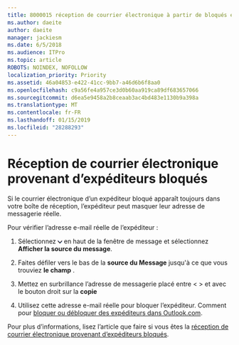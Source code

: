 ```yaml
---
title: 8000015 réception de courrier électronique à partir de bloqués expéditeurs dans Outlook.com
ms.author: daeite
author: daeite
manager: jackiesm
ms.date: 6/5/2018
ms.audience: ITPro
ms.topic: article
ROBOTS: NOINDEX, NOFOLLOW
localization_priority: Priority
ms.assetid: 46a04853-e422-41cc-9bb7-a46d6b6f8aa0
ms.openlocfilehash: c9a56fe4a957ce3d0b60aa919ca89df683657066
ms.sourcegitcommit: d6ea5e9458a2b8ceaab3ac4bd483e1130b9a398a
ms.translationtype: MT
ms.contentlocale: fr-FR
ms.lasthandoff: 01/15/2019
ms.locfileid: "28288293"
---
```

# <a name="receiving-email-from-blocked-senders"></a>Réception de courrier électronique provenant d’expéditeurs bloqués

Si le courrier électronique d’un expéditeur bloqué apparaît toujours dans votre boîte de réception, l’expéditeur peut masquer leur adresse de messagerie réelle.
  
Pour vérifier l’adresse e-mail réelle de l’expéditeur :
  
1. Sélectionnez ![plusieurs actions](media/11884972-7ebb-4afe-8b50-63efefb7cca8.png) en haut de la fenêtre de message et sélectionnez **Afficher la source du message**.
    
2. Faites défiler vers le bas de la **source du Message** jusqu'à ce que vous trouviez **le champ** . 
    
3. Mettez en surbrillance l’adresse de messagerie placé entre \< \> et avec le bouton droit sur la **copie**
    
4. Utilisez cette adresse e-mail réelle pour bloquer l’expéditeur. Comment pour [bloquer ou débloquer des expéditeurs dans Outlook.com](https://support.office.com/article/afba1c94-77bb-4f50-8b85-057cf52f4d5e.aspx).
    
Pour plus d’informations, lisez l’article que faire si vous êtes la [réception de courrier électronique provenant d’expéditeurs bloqués](https://go.microsoft.com/fwlink/p/?linkid=2002011&amp;clcid=0x409).
  

